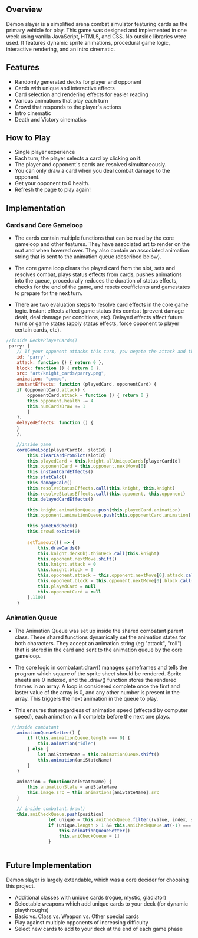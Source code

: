 ## Overview

Demon slayer is a simplified arena combat simulator featuring cards as the primary vehicle for play. This game was designed and implemented in one week using vanilla JavaScript, HTML5, and CSS. No outside libraries were used. It features dynamic sprite animations, procedural game logic, interactive rendering, and an intro cinematic.

## Features
* Randomly generated decks for player and opponent
* Cards with unique and interactive effects
* Card selection and rendering effects for easier reading
* Various animations that play each turn
* Crowd that responds to the player's actions
* Intro cinematic
* Death and Victory cinematics

## How to Play
* Single player experience
* Each turn, the player selects a card by clicking on it. 
* The player and opponent's cards are resolved simultaneously. 
* You can only draw a card when you deal combat damage to the opponent. 
* Get your opponent to 0 health. 
* Refresh the page to play again!

## Implementation

### Cards and Core Gameloop

* The cards contain multiple functions that can be read by the core gameloop and other features. They have associated art to render on the mat and when hovered over. They also contain an associated animation string that is sent to the animation queue (described below). 

* The core game loop clears the played card from the slot, sets and resolves combat, plays status effects from cards, pushes animations into the queue, procedurally reduces the duration of status effects, checks for the end of the game, and resets coefficients and gamestates to prepare for the next turn. 

* There are two evaluation steps to resolve card effects in the core game logic. Instant effects affect game status this combat (prevent damage dealt, deal damage per conditions, etc). Delayed effects affect future turns or game states (apply status effects, force opponent to player certain cards, etc).

```javascript
//inside Deck#PlayerCards()
 parry: {
    // If your opponent attacks this turn, you negate the attack and they take 4 damage.
    id: "parry",
    attack: function () { return 0 },
    block: function () { return 0 },
    src: "art/knight_cards/parry.png",
    animation: "combo",
    instantEffects: function (playedCard, opponentCard) {
    if (opponentCard.attack) {
        opponentCard.attack = function () { return 0 }
        this.opponent.health -= 4
        this.numCardsDraw += 1 
        }
    },
    delayedEffects: function () { 
    }
    },

    //inside game
    coreGameLoop(playerCardId, slotId) {
        this.clearCardFromSlot(slotId)
        this.playedCard = this.knight.allUniqueCards[playerCardId]
        this.opponentCard = this.opponent.nextMove[0]
        this.instantCardEffects()
        this.statCalc()
        this.damageCalc()
        this.resolveStatusEffects.call(this.knight, this.knight)
        this.resolveStatusEffects.call(this.opponent, this.opponent)
        this.delayedCardEffects()

        this.knight.animationQueue.push(this.playedCard.animation)
        this.opponent.animationQueue.push(this.opponentCard.animation)

        this.gameEndCheck()
        this.crowd.excite(0)
        
        setTimeout(() => {
            this.drawCards()
            this.knight.deckObj.thinDeck.call(this.knight)
            this.opponent.nextMove.shift()
            this.knight.attack = 0
            this.knight.block = 0
            this.opponent.attack = this.opponent.nextMove[0].attack.call(this)
            this.opponent.block = this.opponent.nextMove[0].block.call(this)
            this.playedCard = null
            this.opponentCard = null
        },1100)
    }
```

### Animation Queue
* The Animation Queue was set up inside the shared combatant parent class. These shared functions dynamically set the animation states for both characters. They accept an animation string (eg "attack", "roll") that is stored in the card and sent to the animation queue by the core gameloop. 

* The core logic in combatant.draw() manages gameframes and tells the program which square of the sprite sheet should be rendered. Sprite sheets are 0 indexed, and the .draw() function stores the rendered frames in an array. A loop is considered complete once the first and laster value of the array is 0, and any other number is present in the array. This triggers the next animation in the queue to play. 

* This ensures that regardless of animation speed (affected by computer speed), each animation will complete before the next one plays. 

```javascript
  //inside combatant
    animationQueueSetter() {
        if (this.animationQueue.length === 0) {
            this.animation("idle")
        } else {
            let aniStateName = this.animationQueue.shift()
            this.animation(aniStateName)
        } 
    }

    animation = function(aniStateName) {
        this.animationState = aniStateName
        this.image.src = this.animations[aniStateName].src
    }

    // inside combatant.draw()
    this.aniCheckQueue.push(position)
                let unique = this.aniCheckQueue.filter((value, index, self) => { return self.indexOf(value) === index })
                if (unique.length > 1 && this.aniCheckQueue.at(-1) === 0 && this.animationState !== "idle") {
                    this.animationQueueSetter()
                    this.aniCheckQueue = []
                }
  
```

## Future Implementation

Demon slayer is largely extendable, which was a core decider for choosing this project. 

* Additional classes with unique cards (rogue, mystic, gladiator)
* Selectable weapons which add unique cards to your deck (for dynamic playthroughs)
* Basic vs. Class vs. Weapon vs. Other special cards
* Play against multiple opponents of increasing difficulty
* Select new cards to add to your deck at the end of each game phase


